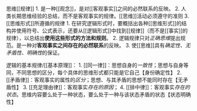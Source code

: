 思维[[规律]] 
	1. 是一种[[观念]]，是对[[客观事实]]之间的必然联系的反映。
	2. 人类长期思维经验的总结，而不是客观事实的规律。[[思维]]活动必须遵守的准则
	3. [[思维形式]]所遵循的规律
		1. 在研究逻辑形式时，要概括出各种[[思维形式]]的结构并使用符号、公式表示，还要从[[逻辑形式]]中找到[[规律]]（而不是[[事实]]的规律），以总结出**使用这些形式的方法和规则**。
		2. 逻辑规律只对*正确思维*提出规范。是一种对**客观事实之间存在的必然联系**的反映。
		3. 使[[思维]]具有*确定性、无矛盾性、明确性*的保证。

逻辑的基本规律/[[基本原理]]：
	1. [[同一律]]：思想自身的*一致性*；思想与自身等同，不同思想的区分，每个具体的思维形式都只能是它自己【身份确定性】
	2. [[矛盾律]]：客观事实的属性的*区分*；思想、与其矛盾的思想不能同时存在【无矛盾性】
	3. [[充足理由律]]：客观事实*存在的原因*；
	4. [[排中律]]：客观事实*存在的状态*。思维内容要么处于一种状态，要么处于一种与该状态矛盾的状态【状态明确性】